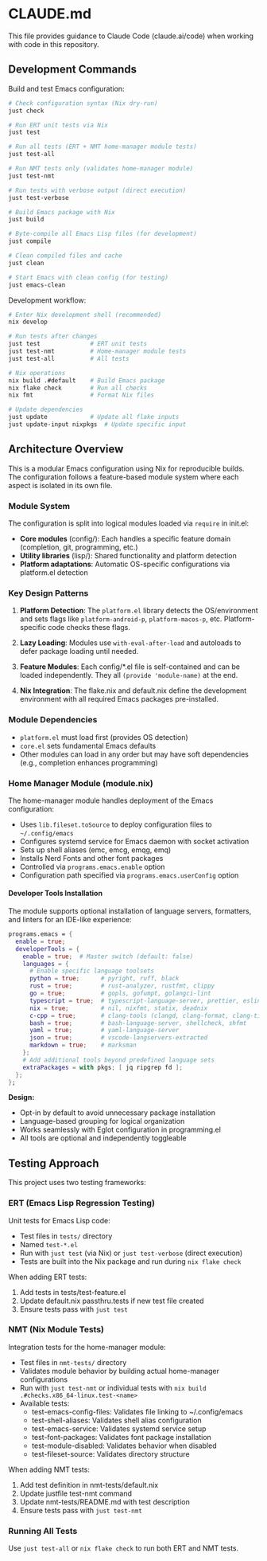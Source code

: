 # CLAUDE.md

This file provides guidance to Claude Code (claude.ai/code) when working with code in this repository.

## Development Commands

Build and test Emacs configuration:
```bash
# Check configuration syntax (Nix dry-run)
just check

# Run ERT unit tests via Nix
just test

# Run all tests (ERT + NMT home-manager module tests)
just test-all

# Run NMT tests only (validates home-manager module)
just test-nmt

# Run tests with verbose output (direct execution)
just test-verbose

# Build Emacs package with Nix
just build

# Byte-compile all Emacs Lisp files (for development)
just compile

# Clean compiled files and cache
just clean

# Start Emacs with clean config (for testing)
just emacs-clean
```

Development workflow:
```bash
# Enter Nix development shell (recommended)
nix develop

# Run tests after changes
just test              # ERT unit tests
just test-nmt          # Home-manager module tests
just test-all          # All tests

# Nix operations
nix build .#default    # Build Emacs package
nix flake check        # Run all checks
nix fmt                # Format Nix files

# Update dependencies
just update            # Update all flake inputs
just update-input nixpkgs  # Update specific input
```

## Architecture Overview

This is a modular Emacs configuration using Nix for reproducible builds. The configuration follows a feature-based module system where each aspect is isolated in its own file.

### Module System
The configuration is split into logical modules loaded via `require` in init.el:
- **Core modules** (config/): Each handles a specific feature domain (completion, git, programming, etc.)
- **Utility libraries** (lisp/): Shared functionality and platform detection
- **Platform adaptations**: Automatic OS-specific configurations via platform.el detection

### Key Design Patterns
1. **Platform Detection**: The `platform.el` library detects the OS/environment and sets flags like `platform-android-p`, `platform-macos-p`, etc. Platform-specific code checks these flags.

2. **Lazy Loading**: Modules use `with-eval-after-load` and autoloads to defer package loading until needed.

3. **Feature Modules**: Each config/*.el file is self-contained and can be loaded independently. They all `(provide 'module-name)` at the end.

4. **Nix Integration**: The flake.nix and default.nix define the development environment with all required Emacs packages pre-installed.

### Module Dependencies
- `platform.el` must load first (provides OS detection)
- `core.el` sets fundamental Emacs defaults
- Other modules can load in any order but may have soft dependencies (e.g., completion enhances programming)

### Home Manager Module (module.nix)
The home-manager module handles deployment of the Emacs configuration:
- Uses `lib.fileset.toSource` to deploy configuration files to `~/.config/emacs`
- Configures systemd service for Emacs daemon with socket activation
- Sets up shell aliases (emc, emcg, emqg, emq)
- Installs Nerd Fonts and other font packages
- Controlled via `programs.emacs.enable` option
- Configuration path specified via `programs.emacs.userConfig` option

#### Developer Tools Installation
The module supports optional installation of language servers, formatters, and linters for an IDE-like experience:

```nix
programs.emacs = {
  enable = true;
  developerTools = {
    enable = true;  # Master switch (default: false)
    languages = {
      # Enable specific language toolsets
      python = true;      # pyright, ruff, black
      rust = true;        # rust-analyzer, rustfmt, clippy
      go = true;          # gopls, gofumpt, golangci-lint
      typescript = true;  # typescript-language-server, prettier, eslint
      nix = true;         # nil, nixfmt, statix, deadnix
      c-cpp = true;       # clang-tools (clangd, clang-format, clang-tidy)
      bash = true;        # bash-language-server, shellcheck, shfmt
      yaml = true;        # yaml-language-server
      json = true;        # vscode-langservers-extracted
      markdown = true;    # marksman
    };
    # Add additional tools beyond predefined language sets
    extraPackages = with pkgs; [ jq ripgrep fd ];
  };
};
```

**Design:**
- Opt-in by default to avoid unnecessary package installation
- Language-based grouping for logical organization
- Works seamlessly with Eglot configuration in programming.el
- All tools are optional and independently toggleable

## Testing Approach

This project uses two testing frameworks:

### ERT (Emacs Lisp Regression Testing)
Unit tests for Emacs Lisp code:
- Test files in `tests/` directory
- Named `test-*.el`
- Run with `just test` (via Nix) or `just test-verbose` (direct execution)
- Tests are built into the Nix package and run during `nix flake check`

When adding ERT tests:
1. Add tests in tests/test-feature.el
2. Update default.nix passthru.tests if new test file created
3. Ensure tests pass with `just test`

### NMT (Nix Module Tests)
Integration tests for the home-manager module:
- Test files in `nmt-tests/` directory
- Validates module behavior by building actual home-manager configurations
- Run with `just test-nmt` or individual tests with `nix build .#checks.x86_64-linux.test-<name>`
- Available tests:
  - test-emacs-config-files: Validates file linking to ~/.config/emacs
  - test-shell-aliases: Validates shell alias configuration
  - test-emacs-service: Validates systemd service setup
  - test-font-packages: Validates font package installation
  - test-module-disabled: Validates behavior when disabled
  - test-fileset-source: Validates directory structure

When adding NMT tests:
1. Add test definition in nmt-tests/default.nix
2. Update justfile test-nmt command
3. Update nmt-tests/README.md with test description
4. Ensure tests pass with `just test-nmt`

### Running All Tests
Use `just test-all` or `nix flake check` to run both ERT and NMT tests.
